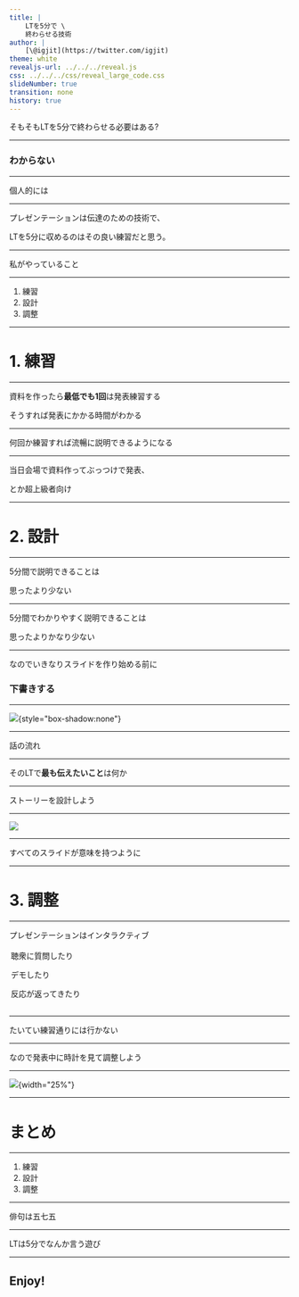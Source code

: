 ```yaml
---
title: |
    LTを5分で \
    終わらせる技術
author: |
    [\@igjit](https://twitter.com/igjit)
theme: white
revealjs-url: ../../../reveal.js
css: ../../../css/reveal_large_code.css
slideNumber: true
transition: none
history: true
---
```


そもそもLTを5分で終わらせる必要はある?

---

### わからない

---

個人的には

---

プレゼンテーションは伝達のための技術で、

<div class="fragment">
LTを5分に収めるのはその良い練習だと思う。
</div>

---

私がやっていること

---

1. 練習
2. 設計
3. 調整

---

# 1. 練習

---

資料を作ったら**最低でも1回**は発表練習する

<div class="fragment">
そうすれば発表にかかる時間がわかる
</div>

---

何回か練習すれば流暢に説明できるようになる

---

当日会場で資料作ってぶっつけで発表、

とか超上級者向け

---

# 2. 設計

---

5分間で説明できることは

思ったより少ない

---

5分間でわかりやすく説明できることは

思ったよりかなり少ない

---

なのでいきなりスライドを作り始める前に

### 下書きする

---

![](images/ss_draft.png){style="box-shadow:none"}

---

話の流れ

---

そのLTで**最も伝えたいこと**は何か

---

ストーリーを設計しよう

---

![](images/zen.jpg)

---

すべてのスライドが意味を持つように

---

# 3. 調整

---

プレゼンテーションはインタラクティブ

<div class="fragment" style="padding: 0.2em">
聴衆に質問したり

デモしたり

反応が返ってきたり
</div>

---

たいてい練習通りには行かない

---

なので発表中に時計を見て調整しよう

---

![](images/ss_watch.png){width="25%"}

---

# まとめ

---

1. 練習
2. 設計
3. 調整

---

俳句は五七五

---

LTは5分でなんか言う遊び

---

## Enjoy!
